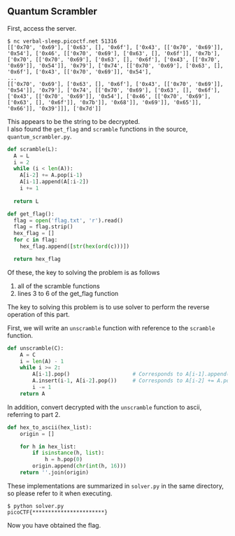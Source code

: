 ## Quantum Scrambler
First, access the server.
```
$ nc verbal-sleep.picoctf.net 51316
[['0x70', '0x69'], ['0x63', [], '0x6f'], ['0x43', [['0x70', '0x69']], '0x54'], ['0x46', [['0x70', '0x69'], ['0x63', [], '0x6f']], '0x7b'], ['0x70', [['0x70', '0x69'], ['0x63', [], '0x6f'], ['0x43', [['0x70', '0x69']], '0x54']], '0x79'], ['0x74', [['0x70', '0x69'], ['0x63', [], '0x6f'], ['0x43', [['0x70', '0x69']], '0x54'],
...
[['0x70', '0x69'], ['0x63', [], '0x6f'], ['0x43', [['0x70', '0x69']], '0x54']], '0x79'], ['0x74', [['0x70', '0x69'], ['0x63', [], '0x6f'], ['0x43', [['0x70', '0x69']], '0x54'], ['0x46', [['0x70', '0x69'], ['0x63', [], '0x6f']], '0x7b']], '0x68']], '0x69']], '0x65']], '0x66']], '0x39']]], ['0x7d']]
```
This appears to be the string to be decrypted.  
I also found the `get_flag` and `scramble` functions in the source, `quantum_scrambler.py`.
```python
def scramble(L):
  A = L
  i = 2
  while (i < len(A)):
    A[i-2] += A.pop(i-1)
    A[i-1].append(A[:i-2])
    i += 1
    
  return L

def get_flag():
  flag = open('flag.txt', 'r').read()
  flag = flag.strip()
  hex_flag = []
  for c in flag:
    hex_flag.append([str(hex(ord(c)))])

  return hex_flag
```
Of these, the key to solving the problem is as follows
1. all of the scramble functions
2. lines 3 to 6 of the get_flag function

The key to solving this problem is to use solver to perform the reverse operation of this part.

First, we will write an `unscramble` function with reference to the `scramble` function.
```python
def unscramble(C):
    A = C
    i = len(A) - 1
    while i >= 2:
        A[i-1].pop()                    # Corresponds to A[i-1].append(A[:i-2])
        A.insert(i-1, A[i-2].pop())     # Corresponds to A[i-2] += A.pop(i-1)
        i -= 1
    return A
```
In addition, convert decrypted with the `unscramble` function to ascii, referring to part 2.
```python
def hex_to_ascii(hex_list):
    origin = []

    for h in hex_list:
        if isinstance(h, list):
            h = h.pop(0)
        origin.append(chr(int(h, 16)))
    return ''.join(origin)
```
These implementations are summarized in `solver.py` in the same directory, so please refer to it when executing.
```
$ python solver.py
picoCTF{***********************}
```
Now you have obtained the flag.
